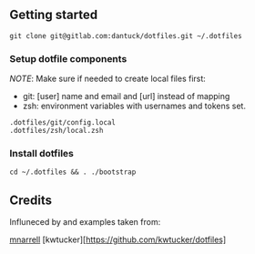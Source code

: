 ## Getting started

```
git clone git@gitlab.com:dantuck/dotfiles.git ~/.dotfiles
```


### Setup dotfile components

*NOTE*: Make sure if needed to create local files first:
 - git: [user] name and email and [url] instead of mapping
 - zsh: environment variables with usernames and tokens set.

```shell
.dotfiles/git/config.local
.dotfiles/zsh/local.zsh
```

### Install dotfiles

```
cd ~/.dotfiles && . ./bootstrap
```

## Credits

Influneced by and examples taken from:

[mnarrell](https://github.com/mnarrell/dotfiles)
[kwtucker][https://github.com/kwtucker/dotfiles]
